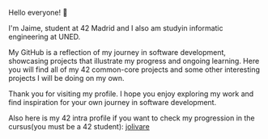 
Hello everyone! 👋

I'm Jaime, student at 42 Madrid and I also am studyin informatic engineering at UNED.

My GitHub is a reflection of my journey in software development, showcasing projects that illustrate my progress and ongoing learning. Here you will find all of my 42 common-core projects and some other interesting projects I will be doing on my own.

Thank you for visiting my profile. I hope you enjoy exploring my work and find inspiration for your own journey in software development.

Also here is my 42 intra profile if you want to check my progression in the cursus(you must be a 42 student):  [jolivare](https://profile.intra.42.fr/users/jolivare)
